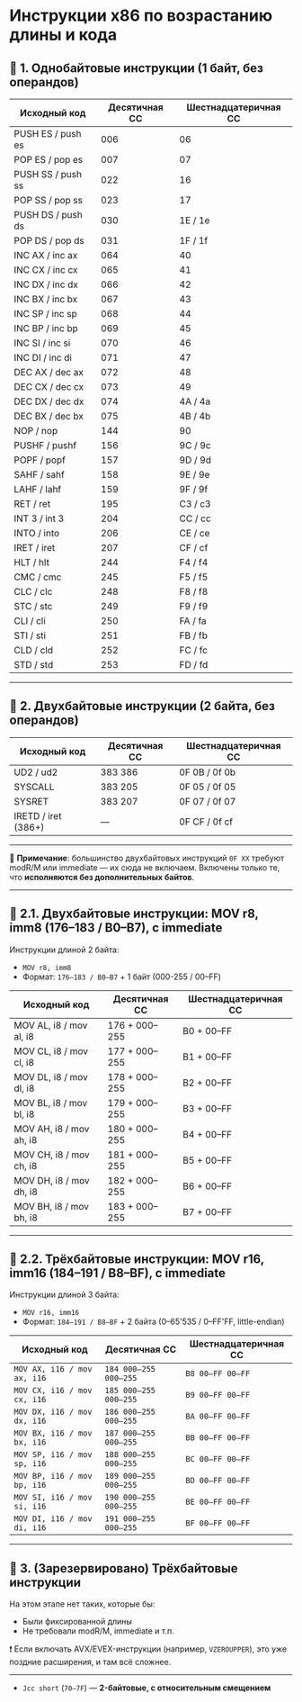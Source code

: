 # Инструкции x86 по возрастанию длины и кода

## 🧩 1. Однобайтовые инструкции (1 байт, без операндов)

| Исходный код           | Десятичная СС | Шестнадцатеричная CC |
|------------------------|----------------|------------------------|
| PUSH ES / push es      | 006            | 06                     |
| POP ES / pop es        | 007            | 07                     |
| PUSH SS / push ss      | 022            | 16                     |
| POP SS / pop ss        | 023            | 17                     |
| PUSH DS / push ds      | 030            | 1E / 1e                |
| POP DS / pop ds        | 031            | 1F / 1f                |
| INC AX / inc ax        | 064            | 40                     |
| INC CX / inc cx        | 065            | 41                     |
| INC DX / inc dx        | 066            | 42                     |
| INC BX / inc bx        | 067            | 43                     |
| INC SP / inc sp        | 068            | 44                     |
| INC BP / inc bp        | 069            | 45                     |
| INC SI / inc si        | 070            | 46                     |
| INC DI / inc di        | 071            | 47                     |
| DEC AX / dec ax        | 072            | 48                     |
| DEC CX / dec cx        | 073            | 49                     |
| DEC DX / dec dx        | 074            | 4A / 4a                |
| DEC BX / dec bx        | 075            | 4B / 4b                |
| NOP / nop              | 144            | 90                     |
| PUSHF / pushf          | 156            | 9C / 9c                |
| POPF / popf            | 157            | 9D / 9d                |
| SAHF / sahf            | 158            | 9E / 9e                |
| LAHF / lahf            | 159            | 9F / 9f                |
| RET / ret              | 195            | C3 / c3                |
| INT 3 / int 3          | 204            | CC / cc                |
| INTO / into            | 206            | CE / ce                |
| IRET / iret            | 207            | CF / cf                |
| HLT / hlt              | 244            | F4 / f4                |
| CMC / cmc              | 245            | F5 / f5                |
| CLC / clc              | 248            | F8 / f8                |
| STC / stc              | 249            | F9 / f9                |
| CLI / cli              | 250            | FA / fa                |
| STI / sti              | 251            | FB / fb                |
| CLD / cld              | 252            | FC / fc                |
| STD / std              | 253            | FD / fd                |

---

## 🧩 2. Двухбайтовые инструкции (2 байта, без операндов)

| Исходный код           | Десятичная СС      | Шестнадцатеричная CC |
|------------------------|--------------------|------------------------|
| UD2 / ud2              | 383 386            | 0F 0B / 0f 0b          |
| SYSCALL                | 383 205            | 0F 05 / 0f 05          |
| SYSRET                 | 383 207            | 0F 07 / 0f 07          |
| IRETD / iret (386+)    | —                  | 0F CF / 0f cf          |

---

📌 **Примечание**: большинство двухбайтовых инструкций `0F XX` требуют modR/M или immediate — их сюда не включаем. Включены только те, что **исполняются без дополнительных байтов**.

---

## 🧩 2.1. Двухбайтовые инструкции: **MOV r8, imm8** (176–183 / B0–B7), с immediate

Инструкции длиной 2 байта:  
- `MOV r8, imm8`  
- Формат: `176–183 / B0–B7` + 1 байт (000-255 / 00–FF)

| Исходный код            | Десятичная СС | Шестнадцатеричная CC |
|-------------------------|---------------|----------------------|
| MOV AL, i8 / mov al, i8 | 176 + 000–255 | B0 + 00–FF           |
| MOV CL, i8 / mov cl, i8 | 177 + 000–255 | B1 + 00–FF           |
| MOV DL, i8 / mov dl, i8 | 178 + 000–255 | B2 + 00–FF           |
| MOV BL, i8 / mov bl, i8 | 179 + 000–255 | B3 + 00–FF           |
| MOV AH, i8 / mov ah, i8 | 180 + 000–255 | B4 + 00–FF           |
| MOV CH, i8 / mov ch, i8 | 181 + 000–255 | B5 + 00–FF           |
| MOV DH, i8 / mov dh, i8 | 182 + 000–255 | B6 + 00–FF           |
| MOV BH, i8 / mov bh, i8 | 183 + 000–255 | B7 + 00–FF           |

---

## 🧩 2.2. Трёхбайтовые инструкции: **MOV r16, imm16** (184–191 / B8–BF), с immediate

Инструкции длиной 3 байта:  
- `MOV r16, imm16`  
- Формат: `184–191 / B8–BF` + 2 байта (0–65'535 / 0–FF'FF, little-endian)

| Исходный код                | Десятичная СС         | Шестнадцатеричная CC |
|-----------------------------|-----------------------|----------------------|
| `MOV AX, i16 / mov ax, i16` | `184 000–255 000–255` | `B8 00–FF 00–FF` |
| `MOV CX, i16 / mov cx, i16` | `185 000–255 000–255` | `B9 00–FF 00–FF` |
| `MOV DX, i16 / mov dx, i16` | `186 000–255 000–255` | `BA 00–FF 00–FF` |
| `MOV BX, i16 / mov bx, i16` | `187 000–255 000–255` | `BB 00–FF 00–FF` |
| `MOV SP, i16 / mov sp, i16` | `188 000–255 000–255` | `BC 00–FF 00–FF` |
| `MOV BP, i16 / mov bp, i16` | `189 000–255 000–255` | `BD 00–FF 00–FF` |
| `MOV SI, i16 / mov si, i16` | `190 000–255 000–255` | `BE 00–FF 00–FF` |
| `MOV DI, i16 / mov di, i16` | `191 000–255 000–255` | `BF 00–FF 00–FF` |

---

## 🧩 3. (Зарезервировано) Трёхбайтовые инструкции

На этом этапе нет таких, которые бы:

- Были фиксированной длины
- Не требовали modR/M, immediate и т.п.

❗ Если включать AVX/EVEX-инструкции (например, `VZEROUPPER`), это уже поздние расширения, и там всё сложнее.

---
- `Jcc short` (`70–7F`) — **2-байтовые, с относительным смещением**

